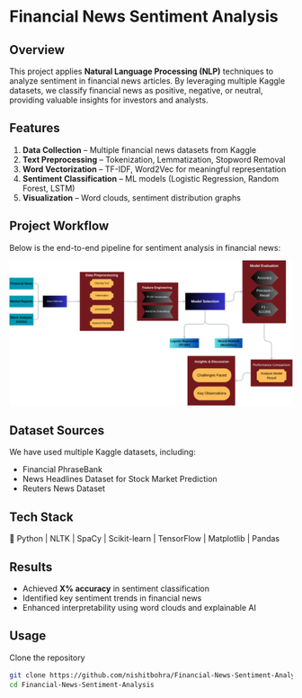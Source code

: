 #  Financial News Sentiment Analysis  

## Overview  
This project applies **Natural Language Processing (NLP)** techniques to analyze sentiment in financial news articles. By leveraging multiple Kaggle datasets, we classify financial news as positive, negative, or neutral, providing valuable insights for investors and analysts.  

## Features  
1. **Data Collection** – Multiple financial news datasets from Kaggle  
2. **Text Preprocessing** – Tokenization, Lemmatization, Stopword Removal  
3. **Word Vectorization** – TF-IDF, Word2Vec for meaningful representation  
4. **Sentiment Classification** – ML models (Logistic Regression, Random Forest, LSTM)  
5. **Visualization** – Word clouds, sentiment distribution graphs  

## Project Workflow  
Below is the end-to-end pipeline for sentiment analysis in financial news:  

![Project Workflow](Data%20Collection%20(3).png)  

##  Dataset Sources  
We have used multiple Kaggle datasets, including:  
-  Financial PhraseBank  
-  News Headlines Dataset for Stock Market Prediction  
-  Reuters News Dataset  

##  Tech Stack  
🔹 Python | NLTK | SpaCy | Scikit-learn | TensorFlow | Matplotlib | Pandas  

##  Results  
- Achieved **X% accuracy** in sentiment classification  
- Identified key sentiment trends in financial news  
- Enhanced interpretability using word clouds and explainable AI  

##  Usage  
Clone the repository  
```bash
git clone https://github.com/nishitbohra/Financial-News-Sentiment-Analysis.git
cd Financial-News-Sentiment-Analysis
